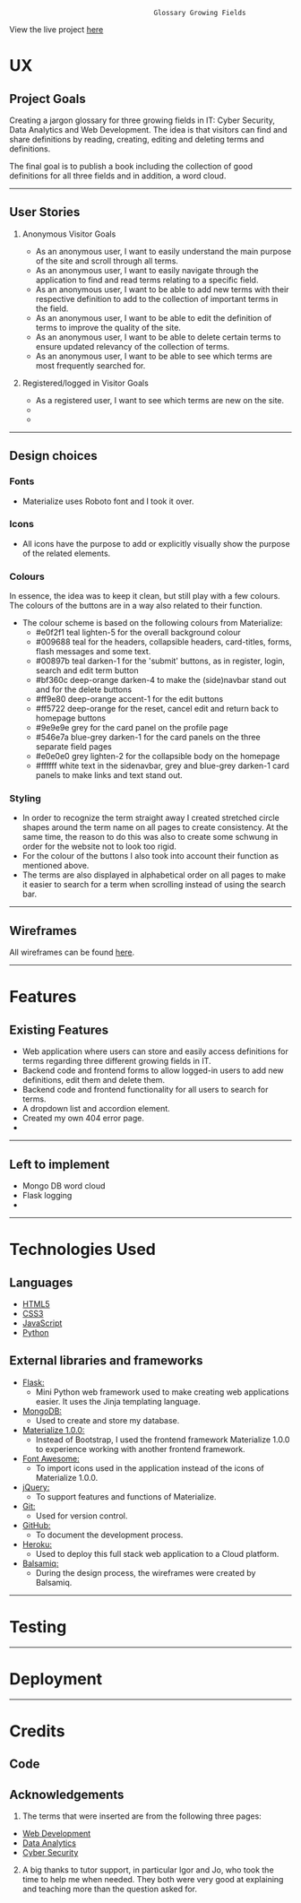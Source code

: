                                         Glossary Growing Fields
View the live project <a href="" target="_blank">here</a>

# UX
## Project Goals
Creating a jargon glossary for three growing fields in IT: Cyber Security, Data Analytics and Web Development. The idea is that visitors can find and share definitions by reading, creating, editing and deleting terms and definitions.

The final goal is to publish a book including the collection of good definitions for all three fields and in addition, a word cloud.

----
## User Stories
1. Anonymous Visitor Goals
    - As an anonymous user, I want to easily understand the main purpose of the site and scroll through all terms.
    - As an anonymous user, I want to easily navigate through the application to find and read terms relating to a specific field.
    - As an anonymous user, I want to be able to add new terms with their respective definition to add to the collection of important terms in the field.
    - As an anonymous user, I want to be able to edit the definition of terms to improve the quality of the site.
    - As an anonymous user, I want to be able to delete certain terms to ensure updated relevancy of the collection of terms.
    - As an anonymous user, I want to be able to see which terms are most frequently searched for.

2. Registered/logged in Visitor Goals
    - As a registered user, I want to see which terms are new on the site.
    -
    -


  
----
## Design choices
### Fonts
- Materialize uses Roboto font and I took it over.
### Icons
- All icons have the purpose to add or explicitly visually show the purpose of the related elements.
### Colours
In essence, the idea was to keep it clean, but still play with a few colours. The colours of the buttons are in a way also related to their function.   
- The colour scheme is based on the following colours from Materialize:
    - #e0f2f1 teal lighten-5 for the overall background colour
    - #009688 teal for the headers, collapsible headers, card-titles, forms, flash messages and some text.
    - #00897b teal darken-1 for the 'submit' buttons, as in register, login, search and edit term button
    - #bf360c deep-orange darken-4 to make the (side)navbar stand out and for the delete buttons
    - #ff9e80 deep-orange accent-1 for the edit buttons
    - #ff5722 deep-orange for the reset, cancel edit and return back to homepage buttons
    - #9e9e9e grey for the card panel on the profile page
    - #546e7a blue-grey darken-1 for the card panels on the three separate field pages
    - #e0e0e0 grey lighten-2 for the collapsible body on the homepage
    - #ffffff white text in the sidenavbar, grey and blue-grey darken-1 card panels to make links and text stand out.

### Styling
- In order to recognize the term straight away I created stretched circle shapes around the term name on all pages to create consistency. At the same time, the reason to do this was also to create some schwung in order for the website not to look too rigid. 
- For the colour of the buttons I also took into account their function as mentioned above.
- The terms are also displayed in alphabetical order on all pages to make it easier to search for a term when scrolling instead of using the search bar. 


----
## Wireframes

All wireframes can be found <a href="" target="_blank">here</a>.

----
# Features
## Existing Features
- Web application where users can store and easily access definitions for terms regarding three different growing fields in IT.
- Backend code and frontend forms to allow logged-in users to add new definitions, edit them and delete them.
- Backend code and frontend functionality for all users to search for terms.
- A dropdown list and accordion element.
- Created my own 404 error page.
- 

----
## Left to implement
- Mongo DB word cloud
- Flask logging 
-

----
# Technologies Used
## Languages 
- <a href="https://en.wikipedia.org/wiki/HTML5" target="_blank"> HTML5 </a>
- <a href="https://en.wikipedia.org/wiki/CSS" target="_blank"> CSS3 </a>
- <a href="https://en.wikipedia.org/wiki/JavaScript" target="_blank"> JavaScript </a>
- <a href="https://en.wikipedia.org/wiki/Python_(programming_language)" target="_blank"> Python </a>
## External libraries and frameworks
- <a href="https://en.wikipedia.org/wiki/Flask_(web_framework)" target="_blank"> Flask: </a>
    - Mini Python web framework used to make creating web applications easier. It uses the Jinja templating language.
- <a href="https://www.mongodb.com/" target="_blank"> MongoDB: </a>
    - Used to create and store my database.
- <a href="https://materializecss.com/" target="_blank"> Materialize 1.0.0: </a>
    - Instead of Bootstrap, I used the frontend framework Materialize 1.0.0 to experience working with another frontend framework.
- <a href="https://fontawesome.com/" target="_blank"> Font Awesome: </a>
    - To import icons used in the application instead of the icons of Materialize 1.0.0.
- <a href="https://jquery.com/" target="_blank"> jQuery:  </a>
    - To support features and functions of Materialize.
- <a href="https://git-scm.com/" target="_blank"> Git: </a>
    - Used for version control.
- <a href="https://github.com/" target="_blank"> GitHub: </a>
    - To document the development process.
- <a href="https://heroku.com/" target="_blank"> Heroku: </a>
    - Used to deploy this full stack web application to a Cloud platform.
- <a href="https://balsamiq.com/" target="_blank"> Balsamiq:</a> 
    - During the design process, the wireframes were created by Balsamiq.
    
----
# Testing

----
# Deployment

----
# Credits
## Code

## Acknowledgements
1. The terms that were inserted are from the following three pages:
- <a href="https://careerfoundry.com/en/blog/web-development/50-web-development-buzzwords-that-all-new-programmers-should-learn/" target="_blank">Web Development</a>
- <a href="https://devsdata.com/big-data-terms-every-manager-should-know/" target="_blank">Data Analytics</a>
- <a href="https://www.globalknowledge.com/us-en/topics/cybersecurity/glossary-of-terms/#gref" target="_blank">Cyber Security</a>
2. A big thanks to tutor support, in particular Igor and Jo, who took the time to help me when needed. They both were very good at explaining and teaching more than the question asked for.

